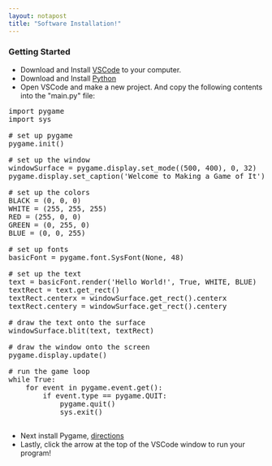 ```yaml
---
layout: notapost
title: "Software Installation!"
---
```


### Getting Started

- Download and Install [VSCode](https://code.visualstudio.com/) to your computer.
- Download and Install [Python](https://www.python.org/downloads/)
- Open VSCode and make a new project. And copy the following contents into the "main.py" file:
<pre>
import pygame
import sys

# set up pygame
pygame.init()

# set up the window
windowSurface = pygame.display.set_mode((500, 400), 0, 32)
pygame.display.set_caption('Welcome to Making a Game of It')

# set up the colors
BLACK = (0, 0, 0)
WHITE = (255, 255, 255)
RED = (255, 0, 0)
GREEN = (0, 255, 0)
BLUE = (0, 0, 255)

# set up fonts
basicFont = pygame.font.SysFont(None, 48)

# set up the text
text = basicFont.render('Hello World!', True, WHITE, BLUE)
textRect = text.get_rect()
textRect.centerx = windowSurface.get_rect().centerx
textRect.centery = windowSurface.get_rect().centery

# draw the text onto the surface
windowSurface.blit(text, textRect)

# draw the window onto the screen
pygame.display.update()

# run the game loop
while True:
    for event in pygame.event.get():
        if event.type == pygame.QUIT:
            pygame.quit()
            sys.exit()

</pre>

- Next install Pygame, [directions](https://www.pygame.org/wiki/GettingStarted)
- Lastly, click the arrow at the top of the VSCode window to run your program!
